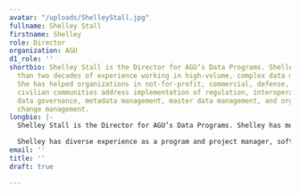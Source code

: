 ```yaml
---
avatar: "/uploads/ShelleyStall.jpg"
fullname: Shelley Stall
firstname: Shelley
role: Director
organization: AGU
d1_role: ''
shortbio: Shelley Stall is the Director for AGU’s Data Programs. Shelley has more
  than two decades of experience working in high-volume, complex data management environments.
  She has helped organizations in not-for-profit, commercial, defense, and federal
  civilian communities address implementation of regulation, interoperability, worldwide
  data governance, metadata management, master data management, and organizational
  change management.
longbio: |-
  Shelley Stall is the Director for AGU’s Data Programs. Shelley has more than two decades of experience working in high-volume, complex data management environments. She has helped organizations in not-for-profit, commercial, defense, and federal civilian communities address implementation of regulation, interoperability, worldwide data governance, metadata management, master data management, and organizational change management.

  Shelley has diverse experience as a program and project manager, software architect, database architect, performance and optimization analyst, data product provider, and data integration analyst. This experience provides her with a core capability in development of practical and sustainable data management practices.
email: ''
title: ''
draft: true

---
```

